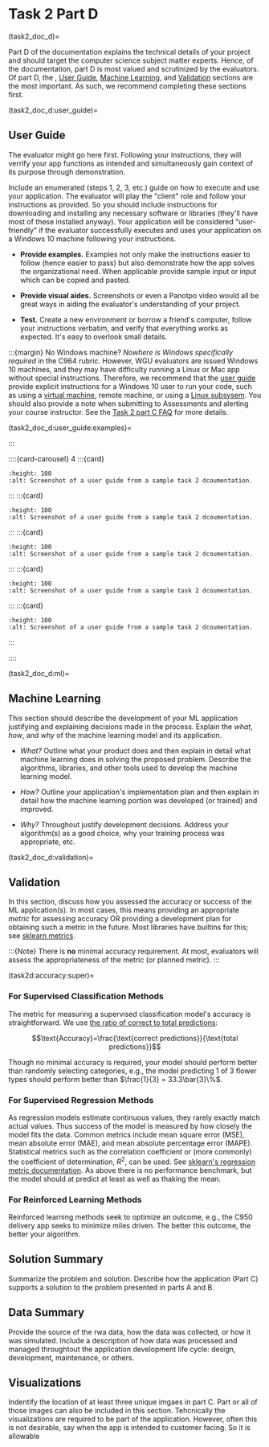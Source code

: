 # Task 2 Part D

(task2_doc_d)=

Part D of the documentation explains the technical details of your project and should target the computer science subject matter experts. Hence, of the documentation, part D is most valued and scrutinized by the evaluators. Of part D, the , [User Guide](task2d:userguide), [Machine Learning](task2d:ml), and [Validation](task2d:validation) sections are the most important. As such, we recommend completing these sections first.

(task2_doc_d:user_guide)=

## User Guide

The evaluator might go here first. Following your instructions, they will verrify your app functions as intended and simultaneously gain context of its purpose through demonstration. 

Include an enumerated (steps 1, 2, 3, etc.) guide on how to execute and use your application. The evaluator will play the "client" role and follow your instructions as provided. So you should include instructions for downloading and installing any necessary software or libraries (they'll have most of these installed anyway). Your application will be considered “user-friendly” if the evaluator successfully executes and uses your application on a Windows 10 machine following your instructions.

- **Provide examples.** Examples not only make the instructions easier to follow (hence easier to pass) but also demonstrate how the app solves the organizational need. When applicable provide sample input or input which can be copied and pasted.

- **Provide visual aides.** Screenshots or even a Panotpo video would all be great ways in aiding the evaluator's understanding of your project.

- **Test.** Create a new environment or borrow a friend's computer, follow your instructions verbatim, and verify that everything works as expected. It's easy to overlook small details.

:::{margin} No Windows machine?
*Nowhere is Windows specifically required* in the C964 rubric. However, WGU evaluators are issued Windows 10 machines, and they may have difficulty running a Linux or Mac app without special instructions. Therefore, we recommend that the [user guide](task2_doc:userguide) provide explicit instructions for a Windows 10 user to run your code, such as using a [virtual machine](https://ubuntu.com/tutorials/how-to-run-ubuntu-desktop-on-a-virtual-machine-using-virtualbox#1-overview), remote machine, or using a [Linux subsysem](https://ubuntu.com/tutorials/install-ubuntu-on-wsl2-on-windows-10#1-overview). You should also provide a note when submitting to Assessments and alerting your course instructor. See the [Task 2 part C FAQ](task2c:faq:linux) for more details.

(task2_doc_d:user_guide:examples)=

:::

::::{card-carousel} 4
:::{card}

```{image} ../url_images/user_guide/user_guide1.png
:height: 100
:alt: Screenshot of a user guide from a sample task 2 dcoumentation.
```

:::
:::{card}

```{image} ../url_images/user_guide/user_guide2.png
:height: 100
:alt: Screenshot of a user guide from a sample task 2 dcoumentation.
```

:::
:::{card}

```{image} ../url_images/user_guide/user_guide3.png
:height: 100
:alt: Screenshot of a user guide from a sample task 2 dcoumentation.
```

:::
:::{card}

```{image} ../url_images/user_guide/user_guide4.png
:height: 100
:alt: Screenshot of a user guide from a sample task 2 dcoumentation.
```

:::
:::{card}

```{image} ../url_images/user_guide/user_guide5.png
:height: 100
:alt: Screenshot of a user guide from a sample task 2 dcoumentation.
```
:::

::::

(task2_doc_d:ml)=

## Machine Learning

This section should describe the development of your ML application justifying and explaining decisions made in the process. Explain the *what*, *how*, and *why* of the machine learning model and its application.

- *What?* Outline what your product does and then explain in detail what machine learning does in solving the proposed problem. Describe the algorithms, libraries, and other tools used to develop the machine learning model.

- *How?* Outline your application's implementation plan and then explain in detail how the machine learning portion was developed (or trained) and improved. 

- *Why?* Throughout justify development decisions. Address your algorithm(s) as a  good choice, why your training process was appropriate, etc.  

(task2_doc_d:validation)=

## Validation

In this section, discuss how you assessed the accuracy or success of the ML application(s). In most cases, this means providing an appropriate *metric* for assessing accuracy OR providing a development plan for obtaining such a metric in the future. Most libraries have builtins for this; see [sklearn metrics](https://scikit-learn.org/stable/modules/model_evaluation.html).

:::{Note}
There is **no** minimal accuracy requirement. At most, evaluators will assess the appropriateness of the metric (or planned metric).
:::

(task2d:accuracy:super)=

### For Supervised Classification Methods

The metric for measuring a supervised classification model's accuracy is straightforward. We use [the ratio of correct to total predictions](https://scikit-learn.org/stable/modules/generated/sklearn.metrics.accuracy_score.html#sklearn.metrics.accuracy_score):

$$\text{Accuracy}=\frac{\text{correct predictions}}{\text{total predictions}}$$

Though no minimal accuracy is required, your model should perform better than randomly selecting categories, e.g., the model predicting 1 of 3 flower types should perform better than $\frac{1}{3} = 33.3\bar{3}\%$.

### For Supervised Regression Methods

As regression models estimate continuous values, they rarely exactly match actual values. Thus success of the model is measured by how closely the model fits the data. Common metrics include mean square error (MSE), mean absolute error (MAE), and mean absolute percentage error (MAPE). Statistical metrics such as the correlation coefficient or (more commonly) the coefficient of determination, $R^{2}$, can be used. See [sklearn's regression metric documentation](https://scikit-learn.org/stable/modules/model_evaluation.html#regression-metrics). As above there is no performance benchmark, but the model should at predict at least as well as thaking the mean.

### For Reinforced Learning Methods

Reinforced learning methods seek to optimize an outcome, e.g., the C950 delivery app seeks to minimize miles driven. The better this outcome, the better your algorithm.

## Solution Summary

Summarize the problem and solution. Describe how the application (Part C) supports a solution to the problem presented in parts A and B.

## Data Summary

Provide the source of the rwa data, how the data was collected, or how it was simulated. Include a description of how data was processed and managed throughtout the application development life cycle: design, development, maintenance, or others.

## Visualizations

Indentify the location of at least three unique imgaes in part C. Part or all of those images can also be included in this section. Tehcnically the visualizations are required to be part of the application. However, often this is not desirable, say when the app is intended to customer facing. So it is allowable 
